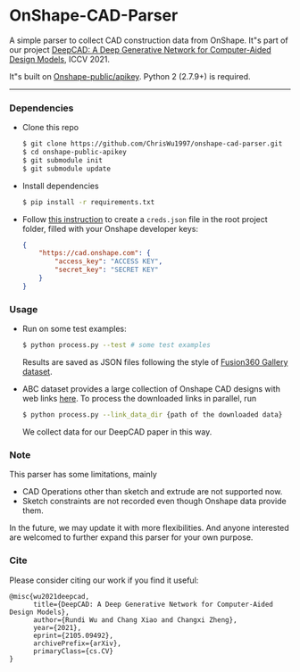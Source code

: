 # OnShape-CAD-Parser

A simple parser to collect CAD construction data from OnShape. It"s part of our project [DeepCAD: A Deep Generative Network for Computer-Aided Design Models](https://github.com/ChrisWu1997/DeepCAD), ICCV 2021.

It"s built on [Onshape-public/apikey](https://github.com/onshape-public/apikey). Python 2 (2.7.9+) is required.

---

### Dependencies
- Clone this repo
    ```sh
    $ git clone https://github.com/ChrisWu1997/onshape-cad-parser.git
    $ cd onshape-public-apikey
    $ git submodule init
    $ git submodule update
    ```
- Install dependencies
    ```sh
    $ pip install -r requirements.txt
    ```

- Follow [this instruction](https://github.com/onshape-public/apikey/tree/master/python#running-the-app) to create a `creds.json` file in the root project folder, filled with your Onshape developer keys:
    ```json
    {
        "https://cad.onshape.com": {
            "access_key": "ACCESS KEY",
            "secret_key": "SECRET KEY"
        }
    }
    ```

### Usage
- Run on some test examples:
    ```sh
    $ python process.py --test # some test examples
    ```
    Results are saved as JSON files following the style of [Fusion360 Gallery dataset](https://github.com/AutodeskAILab/Fusion360GalleryDataset/blob/master/docs/reconstruction.md).

- ABC dataset provides a large collection of Onshape CAD designs with web links [here](https://archive.nyu.edu/handle/2451/61215). To process the downloaded links in parallel, run
    ```sh
    $ python process.py --link_data_dir {path of the downloaded data}
    ```
  We collect data for our DeepCAD paper in this way.

### Note
This parser has some limitations, mainly
- CAD Operations other than sketch and extrude are not supported now. 
- Sketch constraints are not recorded even though Onshape data provide them.

In the future, we may update it with more flexibilities. And anyone interested are welcomed to further expand this parser for your own purpose.

### Cite
Please consider citing our work if you find it useful:
```
@misc{wu2021deepcad,
      title={DeepCAD: A Deep Generative Network for Computer-Aided Design Models}, 
      author={Rundi Wu and Chang Xiao and Changxi Zheng},
      year={2021},
      eprint={2105.09492},
      archivePrefix={arXiv},
      primaryClass={cs.CV}
}
```
